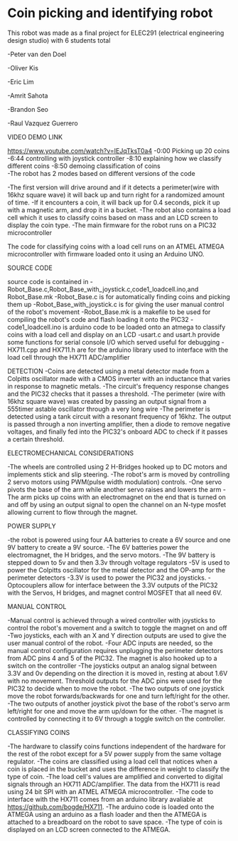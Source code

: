 # Coin picking and identifying robot
This robot was made as a final project for ELEC291 (electrical engineering design studio) with 6 students total

-Peter van den Doel

-Oliver Kis

-Eric Lim

-Amrit Sahota

-Brandon Seo

-Raul Vazquez Guerrero  



VIDEO DEMO LINK

https://www.youtube.com/watch?v=IEJqTksT0a4
-0:00 Picking up 20 coins
-6:44 controlling with joystick controller
-8:10 explaining how we classify different coins
-8:50 demoing classification of coins  
-The robot has 2 modes based on different versions of the code

-The first version will drive around and if it detects a perimeter(wire with 16khz square wave) it will back up and turn right for a randomized amount of time. 
-If it encounters a coin, it will back up for 0.4 seconds, pick it up with a magnetic arm, and drop it in a bucket.
-The robot also contains a load cell which it uses to classify coins based on mass and an LCD screen to display the coin type. 
-The main firmware for the robot runs on a PIC32 microcontroller

The code for classifying coins with a load cell runs on an ATMEL ATMEGA microcontroller with firmware loaded onto it using an Arduino UNO.  


SOURCE CODE

source code is contained in
-Robot_Base.c,Robot_Base_with_joystick.c,code1_loadcell.ino,and Robot_Base.mk
-Robot_Base.c is for automatically finding coins and picking them up
-Robot_Base_with_joystick.c is for giving the user manual control of the robot's movement
-Robot_Base.mk is a makefile to be used for compiling the robot's code and flash loading it onto the PIC32
-code1_loadcell.ino is arduino code to be loaded onto an atmega to classify coins with a load cell and display on an LCD
-usart.c and usart.h provide some functions for serial console I/O which served useful for debugging
-HX711.cpp and HX711.h are for the arduino library used to interface with the load cell through the HX711 ADC/amplifier  




DETECTION
-Coins are detected using a metal detector made from a Colpitts oscillator made with a CMOS inverter with an inductance that varies in response to magnetic metals.
-The circuit's frequency response changes and the PIC32 checks that it passes a threshold.
-The perimeter (wire with 16khz square wave) was created by passing an output signal from a 555timer astable oscillator through a very long wire
-The perimeter is detected using a tank circuit with a resonant frequency of 16khz. The output is passed through a non inverting amplifier, then a diode to remove
negative voltages, and finally fed into the PIC32's onboard ADC to check if it passes a certain threshold. 

ELECTROMECHANICAL CONSIDERATIONS

-The wheels are controlled using 2 H-Bridges hooked up to DC motors and implements stick and slip steering.
-The robot's arm is moved by controlling 2 servo motors using PWM(pulse width modulation) controls.
-One servo pivots the base of the arm while another servo raises and lowers the arm
-The arm picks up coins with an electromagnet on the end that is turned on and off by using an output signal to open the channel on an N-type mosfet
allowing current to flow through the magnet.  

POWER SUPPLY

-the robot is powered using four AA batteries to create a 6V source and one 9V battery to create a 9V source. 
-The 6V batteries power the electromagnet, the H bridges, and the servo motors. 
-The 9V battery is stepped down to 5v and then 3.3v through voltage regulators
-5V is used to power the Colpitts oscillator for the metal detector and the OP-amp for the perimeter detectors 
-3.3V is used to power the PIC32 and joysticks.
-Optocouplers allow for interface between the 3.3V outputs of the PIC32 with the Servos, H bridges, and magnet control MOSFET that all need 6V.  


MANUAL CONTROL

-Manual control is achieved through a wired controller with joysticks to control the robot's movement and a switch to toggle the magnet on and off
-Two joysticks, each with an X and Y direction outputs are used to give the user manual control of the robot. 
-Four ADC inputs are needed, so the manual control configuration requires unplugging the perimeter detectors from ADC pins 4 and 5 of the PIC32. The magnet is also hooked up to a switch on the controller
-The joysticks output an analog signal between 3.3V and 0v depending on the direction it is moved in, resting at about 1.6V with no movement. Threshold outputs for the 
ADC pins were used for the PIC32 to decide when to move the robot.
-The two outputs of one joystick move the robot forwards/backwards for one and turn left/right for the other.
-The two outputs of another joystick pivot the base of the robot's servo arm left/right for one and move the arm up/down for the other.
-The magnet is controlled by connecting it to 6V through a toggle switch on the controller.  


CLASSIFYING COINS

-The hardware to classify coins functions independent of the hardware for the rest of the robot except for a 5V power supply from the same voltage regulator.
-The coins are classified using a load cell that notices when a coin is placed in the bucket and uses the difference in weight to classify the type of coin.
-The load cell's values are amplified and converted to digital signals through an HX711 ADC/amplifier. The data from the HX711 is read using 24 bit SPI with an 
ATMEL ATMEGA microcontroller. 
-The code to interface with the HX711 comes from an arduino library avaliable at https://github.com/bogde/HX711. 
-The arduino code is loaded onto the ATMEGA using an arduino as a flash loader and then the ATMEGA is attached to a breadboard on the robot to save space.
-The type of coin is displayed on an LCD screen connected to the ATMEGA.  



